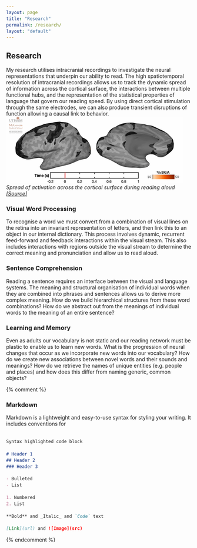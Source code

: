```yaml
---
layout: page
title: "Research"
permalink: /research/
layout: "default"
---
```

## Research
My research utilises intracranial recordings to investigate the neural representations that underpin our ability to read. The high spatiotemporal resolution of intracranial recordings allows us to track the dynamic spread of information across the cortical surface, the interactions between multiple functional hubs, and the representation of the statistical properties of language that govern our reading speed. By using direct cortical stimulation through the same electrodes, we can also produce transient disruptions of function allowing a causal link to behavior.
![Neural activity while reading aloud](/assets/img/ReadingVideo.gif)
_Spread of activation across the cortical surface during reading aloud [[Source]](https://www.biorxiv.org/content/10.1101/2021.05.23.445307v2)_ 

### Visual Word Processing
To recognise a word we must convert from a combination of visual lines on the retina into an invariant representation of letters, and then link this to an object in our internal dictionary. This process involves dynamic, recurrent feed-forward and feedback interactions within the visual stream. This also includes interactions with regions outside the visual stream to determine the correct meaning and pronunciation and allow us to read aloud.

### Sentence Comprehension
Reading a sentence requires an interface between the visual and language systems. The meaning and structural organisation of individual words when they are combined into phrases and sentences allows us to derive more complex meaning. How do we build hierarchical structures from these word combinations? How do we abstract out from the meanings of individual words to the meaning of an entire sentence?

### Learning and Memory
Even as adults our vocabulary is not static and our reading network must be plastic to enable us to learn new words. What is the progression of neural changes that occur as we incorporate new words into our vocabulary? How do we create new associations between novel words and their sounds and meanings? How do we retrieve the names of unique entities (e.g. people and places) and how does this differ from naming generic, common objects?



{% comment %}

### Markdown

Markdown is a lightweight and easy-to-use syntax for styling your writing. It includes conventions for

```markdown

Syntax highlighted code block

# Header 1
## Header 2
### Header 3

- Bulleted
- List

1. Numbered
2. List

**Bold** and _Italic_ and `Code` text

[Link](url) and ![Image](src)
```

{% endcomment %}
